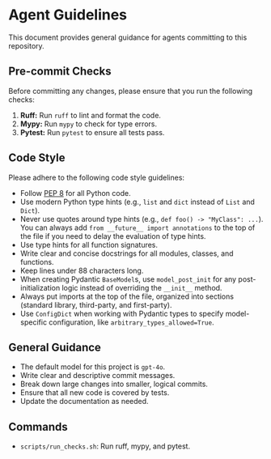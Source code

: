 # Agent Guidelines

This document provides general guidance for agents committing to this repository.

## Pre-commit Checks

Before committing any changes, please ensure that you run the following checks:

1.  **Ruff:** Run `ruff` to lint and format the code.
2.  **Mypy:** Run `mypy` to check for type errors.
3.  **Pytest:** Run `pytest` to ensure all tests pass.

## Code Style

Please adhere to the following code style guidelines:

*   Follow [PEP 8](https://www.python.org/dev/peps/pep-0008/) for all Python code.
*   Use modern Python type hints (e.g., `list` and `dict` instead of `List` and `Dict`).
*   Never use quotes around type hints (e.g., `def foo() -> "MyClass": ...`). You can always add `from __future__ import annotations` to the top of the file if you need to delay the evaluation of type hints.
*   Use type hints for all function signatures.
*   Write clear and concise docstrings for all modules, classes, and functions.
*   Keep lines under 88 characters long.
*   When creating Pydantic `BaseModel`s, use `model_post_init` for any post-initialization logic instead of overriding the `__init__` method.
*   Always put imports at the top of the file, organized into sections (standard library, third-party, and first-party).
*   Use `ConfigDict` when working with Pydantic types to specify model-specific configuration, like `arbitrary_types_allowed=True`.

## General Guidance

*   The default model for this project is `gpt-4o`.
*   Write clear and descriptive commit messages.
*   Break down large changes into smaller, logical commits.
*   Ensure that all new code is covered by tests.
*   Update the documentation as needed.

## Commands

- `scripts/run_checks.sh`: Run ruff, mypy, and pytest.

